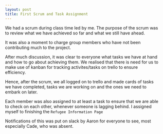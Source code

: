 ```yaml
---
layout: post
title: First Scrum and Task Assignment
---
```


We had a scrum during class time led by me. The purpose of the scrum was to review what we have achieved so far and what we still have ahead.

It was also a moment to charge group members who have not been contributing much to the project.

After much discussion, it was clear to everyone what tasks we have at hand and how to go about achieving them. 
We realised that there is need for us to make use of kanban for tracking activites/tasks on trello to ensure efficiency.

Hence, after the scrum, we all logged on to trello and made cards of tasks we have completed, tasks we are working on and the ones we need to embark on later.

Each member was also assigned to at least a task to ensure that we are able to check on each other, whenever someone is lagging behind. I assigned myself to finishing the `Refugee Information Page`

Notifications of this was put on slack by Aaron for everyone to see, most especially Cade, who was absent.